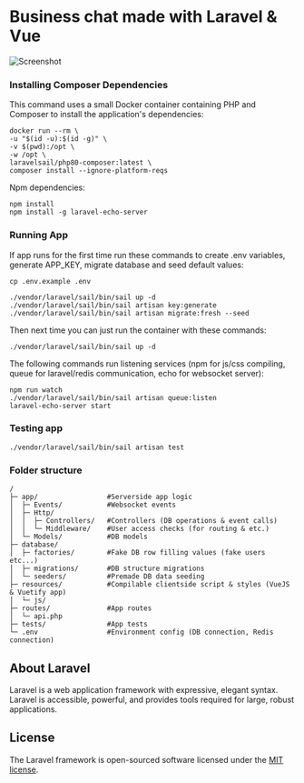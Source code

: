 # Business chat made with Laravel & Vue

![Screenshot](https://imgur.com/ZApjAHN.png)

### Installing Composer Dependencies

This command uses a small Docker container containing PHP and Composer to install the application's dependencies:
```
docker run --rm \
-u "$(id -u):$(id -g)" \
-v $(pwd):/opt \
-w /opt \
laravelsail/php80-composer:latest \
composer install --ignore-platform-reqs
```

Npm dependencies:

```
npm install
npm install -g laravel-echo-server
```

### Running App
If app runs for the first time run these commands to create .env variables, generate APP_KEY, migrate database and seed default values:
```
cp .env.example .env
```

```
./vendor/laravel/sail/bin/sail up -d
./vendor/laravel/sail/bin/sail artisan key:generate
./vendor/laravel/sail/bin/sail artisan migrate:fresh --seed
```

Then next time you can just run the container with these commands:
```
./vendor/laravel/sail/bin/sail up -d
```

The following commands run listening services (npm for js/css compiling, queue for laravel/redis communication, echo for websocket server):
```
npm run watch
./vendor/laravel/sail/bin/sail artisan queue:listen
laravel-echo-server start
```

### Testing app

```
./vendor/laravel/sail/bin/sail artisan test
```

### Folder structure
```
/
├─ app/                 #Serverside app logic
│  ├─ Events/           #Websocket events
│  ├─ Http/
│  │  ├─ Controllers/   #Controllers (DB operations & event calls)
│  │  └─ Middleware/    #User access checks (for routing & etc.)
│  └─ Models/           #DB models
├─ database/        
│  ├─ factories/        #Fake DB row filling values (fake users etc...)
│  ├─ migrations/       #DB structure migrations 
│  └─ seeders/          #Premade DB data seeding
├─ resources/           #Compilable clientside script & styles (VueJS & Vuetify app)
│  └─ js/
├─ routes/              #App routes
│  └─ api.php
├─ tests/               #App tests
└─ .env                 #Environment config (DB connection, Redis connection)
```

## About Laravel

Laravel is a web application framework with expressive, elegant syntax.
Laravel is accessible, powerful, and provides tools required for large, robust applications.

## License

The Laravel framework is open-sourced software licensed under the [MIT license](https://opensource.org/licenses/MIT).
